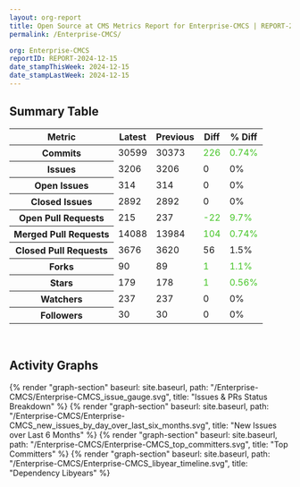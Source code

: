 ```yaml
---
layout: org-report
title: Open Source at CMS Metrics Report for Enterprise-CMCS | REPORT-2024-12-15
permalink: /Enterprise-CMCS/

org: Enterprise-CMCS
reportID: REPORT-2024-12-15
date_stampThisWeek: 2024-12-15
date_stampLastWeek: 2024-12-15
---
```

<div class="summary-table">
  <table class="usa-table usa-table--borderless">
    <h2> Summary Table </h2>
    <thead>
      <tr>
        <th scope="col">Metric</th>
        <th scope="col">Latest</th>
        <th scope="col">Previous</th>
        <th scope="col">Diff</th>
        <th scope="col">% Diff</th>
      </tr>
    </thead>
    <tbody>
      <tr>
        <th scope="row">Commits</th>
        <td>30599</td>
        <td>30373</td>
        <td style="color: #45c527" >226</td>
        <td style="color: #45c527" >0.74%</td>
      </tr>
      <tr>
        <th scope="row">Issues</th>
        <td>3206</td>
        <td>3206</td>
        <td style="" >0</td>
        <td style="" >0%</td>
      </tr>
      <tr>
        <th scope="row">Open Issues</th>
        <td>314</td>
        <td>314</td>
        <td style="" >0</td>
        <td style="" >0%</td>
      </tr>
      <tr>
        <th scope="row">Closed Issues</th>
        <td>2892</td>
        <td>2892</td>
        <td style="" >0</td>
        <td style="" >0%</td>
      </tr>
      <tr>
        <th scope="row">Open Pull Requests</th>
        <td>215</td>
        <td>237</td>
        <td style="color: #45c527" >-22</td>
        <td style="color: #45c527" >9.7%</td>
      </tr>
      <tr>
        <th scope="row">Merged Pull Requests</th>
        <td>14088</td>
        <td>13984</td>
        <td style="color: #45c527" >104</td>
        <td style="color: #45c527" >0.74%</td>
      </tr>
      <tr>
        <th scope="row">Closed Pull Requests</th>
        <td>3676</td>
        <td>3620</td>
        <td style="" >56</td>
        <td style="" >1.5%</td>
      </tr>
      <tr>
        <th scope="row">Forks</th>
        <td>90</td>
        <td>89</td>
        <td style="color: #45c527" >1</td>
        <td style="color: #45c527" >1.1%</td>
      </tr>
      <tr>
        <th scope="row">Stars</th>
        <td>179</td>
        <td>178</td>
        <td style="color: #45c527" >1</td>
        <td style="color: #45c527" >0.56%</td>
      </tr>
      <tr>
        <th scope="row">Watchers</th>
        <td>237</td>
        <td>237</td>
        <td style="" >0</td>
        <td style="" >0%</td>
      </tr>
      <tr>
        <th scope="row">Followers</th>
        <td>30</td>
        <td>30</td>
        <td style="" >0</td>
        <td style="" >0%</td>
      </tr>
    </tbody>
  </table>
</div>
<div class="graph-container">
  <br>
  <h2>Activity Graphs</h2>
  <div class="all-graphs">
    <!--- Issues/PRs Status Breakdown Graph -->
    {% render "graph-section" baseurl: site.baseurl, path: "/Enterprise-CMCS/Enterprise-CMCS_issue_gauge.svg", title: "Issues & PRs Status Breakdown" %}
    <!-- New Issues over Last 6 Months -->
    {% render "graph-section" baseurl: site.baseurl, path: "/Enterprise-CMCS/Enterprise-CMCS_new_issues_by_day_over_last_six_months.svg", title: "New Issues over Last 6 Months" %}
    <!-- Top Committers Bar Graph -->
    {% render "graph-section" baseurl: site.baseurl, path: "/Enterprise-CMCS/Enterprise-CMCS_top_committers.svg", title: "Top Committers" %}
    <!-- Libyear Timeline Graph -->
    {% render "graph-section" baseurl: site.baseurl, path: "/Enterprise-CMCS/Enterprise-CMCS_libyear_timeline.svg", title: "Dependency Libyears" %}
  </div>
</div>